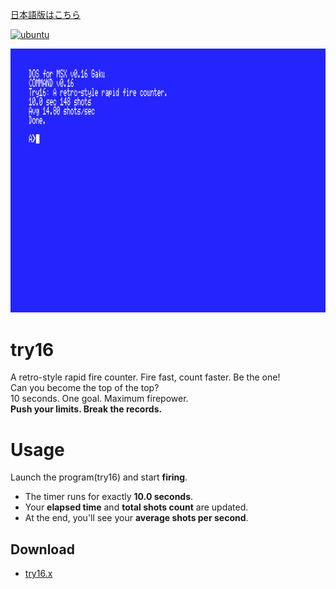 ﻿[日本語版はこちら](./README.ja.md)

[![ubuntu](https://github.com/renatus-novus-x/try16/workflows/ubuntu/badge.svg)](https://github.com/renatus-novus-x/try16/actions?query=workflow%3Aubuntu)

<img src="https://raw.githubusercontent.com/renatus-novus-x/try16/main/images/tether.png" title="tether" />

# try16
A retro-style rapid fire counter. Fire fast, count faster. Be the one!  
Can you become the top of the top?  
10 seconds. One goal. Maximum firepower.  
**Push your limits. Break the records.**

# Usage
Launch the program(try16) and start **firing**.
- The timer runs for exactly **10.0 seconds**.  
- Your **elapsed time** and **total shots count** are updated.  
- At the end, you'll see your **average shots per second**.

## Download
- [try16.x](https://raw.githubusercontent.com/renatus-novus-x/try16/main/bin/try16.x)
